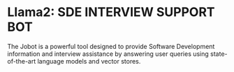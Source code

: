 # Llama2: SDE INTERVIEW SUPPORT BOT

The Jobot is a powerful tool designed to provide Software Development information and interview assistance by answering user queries using state-of-the-art language models and vector stores.

<!-- ## Table of Contents

- [Introduction](#langchain-medical-bot)
- [Table of Contents](#table-of-contents)
- [Prerequisites](#prerequisites)
- [Installation](#installation)
- [Getting Started](#getting-started)
- [Usage](#usage)
- [Contributing](#contributing)
- [License](#license)

## Prerequisites

Before you can start using the Llama2 Medical Bot, make sure you have the following prerequisites installed on your system:

- Python 3.6 or higher
- Required Python packages (you can install them using pip):
  - langchain
  - chainlit
  - sentence-transformers
  - faiss
  - PyPDF2 (for PDF document loading)

## Installation

1. Clone this repository to your local machine.

   ```bash
   git clone https://github.com/your-username/langchain-medical-bot.git
   cd langchain-medical-bot
   ```

2. Create a Python virtual environment (optional but recommended):

   ```bash
   python -m venv venv
   source venv/bin/activate  # On Windows, use: venv\Scripts\activate
   ```

3. Install the required Python packages:

   ```bash
   pip install -r requirements.txt
   ```

4. Download the required language models and data. Please refer to the Langchain documentation for specific instructions on how to download and set up the language model and vector store.

5. Set up the necessary paths and configurations in your project, including the `DB_FAISS_PATH` variable and other configurations as per your needs.

## Getting Started

To get started with the Llama2 Medical Bot, you need to:

1. Set up your environment and install the required packages as described in the Installation section.

2. Configure your project by updating the `DB_FAISS_PATH` variable and any other custom configurations in the code.

3. Prepare the language model and data as per the Langchain documentation.

4. Start the bot by running the provided Python script or integrating it into your application.

## Usage

The Llama2 Medical Bot can be used for answering medical-related queries. To use the bot, you can follow these steps:

1. Start the bot by running your application or using the provided Python script.

2. Send a medical-related query to the bot.

3. The bot will provide a response based on the information available in its database.

4. If sources are found, they will be provided alongside the answer.

5. The bot can be customized to return specific information based on the query and context provided.

## Contributing

Contributions to the Llama2 Medical Bot are welcome! If you'd like to contribute to the project, please follow these steps:

1. Fork the repository to your own GitHub account.

2. Create a new branch for your feature or bug fix.

3. Make your changes and ensure that the code passes all tests.

4. Create a pull request to the main repository, explaining your changes and improvements.

5. Your pull request will be reviewed, and if approved, it will be merged into the main codebase.

## License

This project is licensed under the MIT License.

---

For more information on how to use, configure, and extend the Llama2 Medical Bot, please refer to the Langchain documentation or contact the project maintainers.

Happy coding with Llama2 Medical Bot! 🚀 -->
